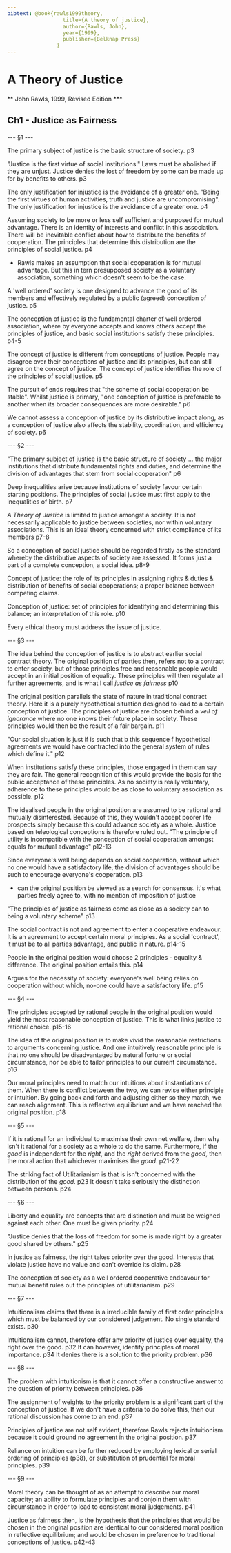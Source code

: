 ```yaml
---
bibtext: @book{rawls1999theory,
				  title={A theory of justice},
				  author={Rawls, John},
				  year={1999},
				  publisher={Belknap Press}
				}
---
```


# A Theory of Justice

** John Rawls, 1999, Revised Edition ***

## Ch1 -  Justice as Fairness

--- §1 ---

The primary subject of justice is the basic structure of society. p3

"Justice is the first virtue of social institutions."  Laws must be abolished if they are unjust.  Justice denies the lost of freedom by some can be made up for by benefits to others. p3

The only justification for injustice is the avoidance of a greater one. "Being the first virtues of human activities, truth and justice are uncompromising". The only justification for injustice is the avoidance of a greater one. p4

Assuming society to be more or less self sufficient and purposed for mutual advantage.  There is an identity of interests and conflict in this association.  There will be inevitable conflict about how to distribute the benefits of cooperation. The principles that determine this distribution are the principles of social justice. p4

- Rawls makes an assumption that social cooperation is for mutual advantage.  But this in tern presupposed society as a voluntary association, something which doesn't seem to be the case.

A 'well ordered' society is one designed to advance the good of its members and effectively regulated by a public (agreed) conception of justice. p5

The conception of justice is the fundamental charter of well ordered association, where by everyone accepts and knows others accept the principles of justice, and basic social institutions satisfy these principles. p4-5

The concept of justice is different from conceptions of justice.  People may disagree over their conceptions of justice and its principles, but can still agree on the concept of justice.  The concept of justice identifies the role of the principles of social justice. p5

The pursuit of ends requires that "the scheme of social cooperation be stable". Whilst justice is primary, "one conception of justice is preferable to another when its broader consequences are more desirable." p6

We cannot assess a conception of justice by its distributive impact along, as a conception of justice also affects the stability, coordination, and efficiency of society. p6

--- §2 ---

"The primary subject of justice is the basic structure of society ... the major institutions that distribute fundamental rights and duties, and determine the division of advantages that stem from social cooperation" p6

Deep inequalities arise because institutions of society favour certain starting positions. The principles of social justice must first apply to the inequalities of birth. p7

_A Theory of Justice_ is limited to justice amongst a society. It is not necessarily applicable to justice between societies, nor within voluntary associations. This is an ideal theory concerned with strict compliance of its members p7-8

So a conception of social justice should be regarded firstly as the standard whereby the distributive aspects of society are assessed.  It forms just a part of a complete conception, a social idea. p8-9

Concept of justice: the role of its principles in assigning rights & duties & distribution of benefits of social cooperations; a proper balance between competing claims.  

Conception of justice: set of principles for identifying and determining this balance; an interpretation of this role. p10


Every ethical theory must address the issue of justice.  

--- §3 ---

The idea behind the conception of justice is to abstract earlier social contract theory.  The original position of parties then, refers not to a contract to enter society, but of those principles free and reasonable people would accept in an initial position of equality.  These principles will then regulate all further agreements, and is what I call _justice as fairness_ p10

The original position parallels the state of nature in traditional contract theory. Here it is a purely hypothetical situation designed to lead to a certain conception of justice. The principles of justice are chosen behind a _veil of ignorance_ where no one knows their future place in society. These principles would then be the result of a fair bargain. p11

"Our social situation is just if is such that b this sequence f hypothetical agreements we would have contracted into the general system of rules which define it." p12

When institutions satisfy these principles, those engaged in them can say they are fair. The general recognition of this would provide the basis for the public acceptance of these principles. As no society is really voluntary, adherence to these principles would be as close to voluntary association as possible. p12

The idealised people in the original position are assumed to be rational and mutually disinterested.  Because of this, they wouldn't accept poorer life prospects simply because this could advance society as a whole.  Justice based on teleological conceptions is therefore ruled out. "The principle of utility is incompatible with the conception of social cooperation amongst equals for mutual advantage" p12-13

Since everyone's well being depends on social cooperation, without which no one would have a satisfactory life, the division of advantages should be such to encourage everyone's cooperation. p13  

- can the original position be viewed as a search for consensus.  it's what parties freely agree to, with no mention of imposition of justice

"The principles of justice as fairness come as close as a society can to being a voluntary scheme" p13

The social contract is not and agreement to enter a cooperative endeavour. It is an agreement to accept certain moral principles. As a social 'contract', it must be to all parties advantage, and public in nature. p14-15

People in the original position would choose 2 principles - equality & difference.  The original position entails this. p14

Argues for the necessity of society: everyone's well being relies on cooperation without which, no-one could have a satisfactory life. p15

--- §4 ---

The principles accepted by rational people in the original position would yield the most reasonable conception of justice. This is what links justice to rational choice. p15-16

The idea of the original position is to make vivid the reasonable restrictions to arguments concerning justice.  And one intuitively reasonable principle is that no one should be disadvantaged by natural fortune or social circumstance, nor be able to tailor principles to our current circumstance. p16

Our moral principles need to match our intuitions about instantiations of them.  When there is conflict between the two, we can revise either principle or intuition.  By going back and forth and adjusting either so they match, we can reach alignment.  This is reflective equilibrium and we have reached the original position. p18

--- §5 ---

If it is rational for an individual to maximise their own net welfare, then why isn't it rational for a society as a whole to do the same. Furthermore, if the _good_ is independent for the _right_, and the _right_ derived from the _good_, then the moral action that whichever maximises the _good_. p21-22

The striking fact of Utilitarianism is that is isn't concerned with the distribution of the _good_. p23 It doesn't take seriously the distinction between persons. p24

--- §6 ---

Liberty and equality are concepts that are distinction and must be weighed against each other.  One must be given priority. p24

"Justice denies that the loss of freedom for some is made right by a greater good shared by others." p25

In justice as fairness, the right takes priority over the good. Interests that violate justice have no value and can't override its claim. p28

The conception of society as a well ordered cooperative endeavour for mutual benefit rules out the principles of utilitarianism. p29

--- §7 ---

Intuitionalism claims that there is a irreducible family of first order principles which must be balanced by our considered judgement. No single standard exists. p30

Intuitionalism cannot, therefore offer any priority of justice over equality, the right over the good. p32  It can however, identify principles of moral importance. p34 It denies there is a solution to the priority problem. p36

--- §8 ---

The problem with intuitionism is that it cannot offer a constructive answer to the question of priority between principles. p36
 
The assignment of weights to the priority problem is a significant part of the conception of justice.  If we don't have a criteria to do solve this, then our rational discussion has come to an end. p37

Principles of justice are not self evident, therefore Rawls rejects intuitionism because it could ground no agreement in the original position. p37

Reliance on intuition can be further reduced by employing lexical or serial ordering of principles (p38), or substitution of prudential for moral principles. p39

--- §9 ---

Moral theory can be thought of as an attempt to describe our moral capacity; an ability to formulate principles and conjoin them with circumstance in order to lead to consistent moral judgements. p41

Justice as fairness then, is the hypothesis that the principles that would be chosen in the original position are identical to our considered moral position in reflective equilibrium; and would be chosen in preference to traditional conceptions of justice. p42-43



